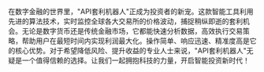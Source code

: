 在数字金融的世界里，"API套利机器人"正成为投资者的新宠。这款智能工具利用先进的算法技术，实时监控全球各大交易所的价格波动，捕捉稍纵即逝的套利机会。无论是数字货币还是传统金融市场，它都能快速分析数据，高效执行交易策略，帮助用户在最短时间内实现利润最大化。操作简单、响应迅速、精准度高是它的核心优势。对于希望降低风险、提升收益的专业人士来说，"API套利机器人"无疑是一个值得信赖的选择。让我们一起拥抱科技的力量，开启智能投资新时代！